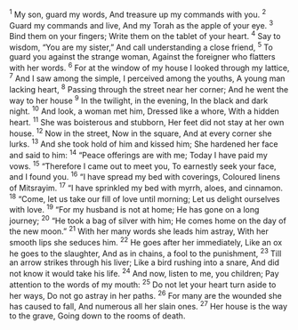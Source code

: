 <sup>1</sup> My son, guard my words, And treasure up my commands with you.
<sup>2</sup> Guard my commands and live, And my Torah as the apple of your eye.
<sup>3</sup> Bind them on your fingers; Write them on the tablet of your heart.
<sup>4</sup> Say to wisdom, “You are my sister,” And call understanding a close friend,
<sup>5</sup> To guard you against the strange woman, Against the foreigner who flatters with her words.
<sup>6</sup> For at the window of my house I looked through my lattice,
<sup>7</sup> And I saw among the simple, I perceived among the youths, A young man lacking heart,
<sup>8</sup> Passing through the street near her corner; And he went the way to her house
<sup>9</sup> In the twilight, in the evening, In the black and dark night.
<sup>10</sup> And look, a woman met him, Dressed like a whore, With a hidden heart.
<sup>11</sup> She was boisterous and stubborn, Her feet did not stay at her own house.
<sup>12</sup> Now in the street, Now in the square, And at every corner she lurks.
<sup>13</sup> And she took hold of him and kissed him; She hardened her face and said to him:
<sup>14</sup> “Peace offerings are with me; Today I have paid my vows.
<sup>15</sup> “Therefore I came out to meet you, To earnestly seek your face, and I found you.
<sup>16</sup> “I have spread my bed with coverings, Coloured linens of Mitsrayim.
<sup>17</sup> “I have sprinkled my bed with myrrh, aloes, and cinnamon.
<sup>18</sup> “Come, let us take our fill of love until morning; Let us delight ourselves with love.
<sup>19</sup> “For my husband is not at home; He has gone on a long journey;
<sup>20</sup> “He took a bag of silver with him; He comes home on the day of the new moon.”
<sup>21</sup> With her many words she leads him astray, With her smooth lips she seduces him.
<sup>22</sup> He goes after her immediately, Like an ox he goes to the slaughter, And as in chains, a fool to the punishment,
<sup>23</sup> Till an arrow strikes through his liver; Like a bird rushing into a snare, And did not know it would take his life.
<sup>24</sup> And now, listen to me, you children; Pay attention to the words of my mouth:
<sup>25</sup> Do not let your heart turn aside to her ways, Do not go astray in her paths.
<sup>26</sup> For many are the wounded she has caused to fall, And numerous all her slain ones.
<sup>27</sup> Her house is the way to the grave, Going down to the rooms of death.
